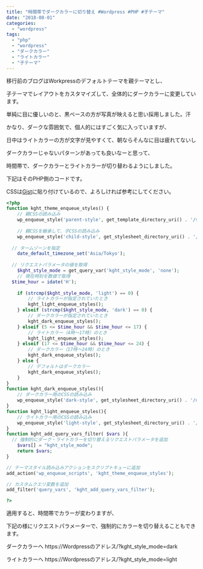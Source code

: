 ```yaml
---
title: "時間帯でダークカラーに切り替え #Wordpress #PHP #子テーマ"
date: "2018-08-01"
categories: 
  - "wordpress"
tags: 
  - "php"
  - "wordpress"
  - "ダークカラー"
  - "ライトカラー"
  - "子テーマ"
---
```


移行前のブログはWorkpressのデフォルトテーマを親テーマとし、

子テーマでレイアウトをカスタマイズして、全体的にダークカラーに変更しています。

単純に目に優しいのと、黒ベースの方が写真が映えると思い採用しました。汗

かなり、ダークな雰囲気で、個人的にはすごく気に入っていますが、

日中はライトカラーの方が文字が見やすくて、朝ならそんなに目は疲れてないし

ダークカラーじゃないパターンがあっても良いなーと思って、

時間帯で、ダークカラーとライトカラーが切り替わるようにしました。

下記はそのPHP側のコードです。

CSSは[Gist](https://gist.github.com/kght6123/d8975c0dd4ee2dcbc9df9e390d1db8d5)に貼り付けているので、よろしければ参考にしてください。

```php
<?php
function kght_theme_enqueue_styles() {
	// 親CSSの読み込み
	wp_enqueue_style('parent-style', get_template_directory_uri() . '/style.css' );
  
	// 親CSSを継承して、子CSSの読み込み
	wp_enqueue_style('child-style', get_stylesheet_directory_uri() . '/style.css', array('parent-style'));
  
  // タームゾーンを指定
	date_default_timezone_set('Asia/Tokyo');
  
  // リクエストパラメータの値を取得
	$kght_style_mode = get_query_var('kght_style_mode', 'none');
	// 現在時刻を数値で取得
  $time_hour = idate('H');
  
	if (strcmp($kght_style_mode, 'light') == 0) {
		// ライトカラーが指定されていたとき
		kght_light_enqueue_styles();
	} elseif (strcmp($kght_style_mode, 'dark') == 0) {
		// ダークカラーが指定されていたとき
		kght_dark_enqueue_styles();
	} elseif (5 <= $time_hour && $time_hour <= 17) {
		// ライトカラー（4時～17時）のとき
		kght_light_enqueue_styles();
	} elseif (17 <= $time_hour && $time_hour <= 24) {
		// ダークカラー（17時～24時）のとき
		kght_dark_enqueue_styles();
	} else {
		// デフォルトはダークカラー
		kght_dark_enqueue_styles();
	}
}
function kght_dark_enqueue_styles(){
	// ダークカラー用のCSSの読み込み
	wp_enqueue_style('dark-style', get_stylesheet_directory_uri() . '/dark.css', array('child-style'));
}
function kght_light_enqueue_styles(){
	// ライトカラー用のCSSの読み込み
	wp_enqueue_style('light-style', get_stylesheet_directory_uri() . '/light.css', array('child-style'));
}
function kght_add_query_vars_filter( $vars ){
  // 強制的にダーク・ライトカラーを切り替えるリクエストパラメータを追加
	$vars[] = "kght_style_mode";
	return $vars;
}

// テーマスタイル読み込みアクションをスクリプトキューに追加
add_action('wp_enqueue_scripts', 'kght_theme_enqueue_styles');

// カスタムクエリ変数を追加
add_filter('query_vars', 'kght_add_query_vars_filter');

?>
```

適用すると、時間帯でカラーが変わりますが、

下記の様にリクエストパラメーターで、強制的にカラーを切り替えることもできます。

ダークカラーへ https://Wordpressのアドレス/?kght_style_mode=dark

ライトカラーへ https://Wordpressのアドレス/?kght_style_mode=light
